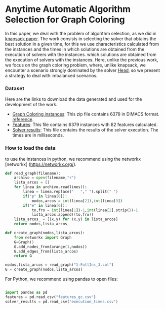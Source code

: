 # Anytime Automatic Algorithm Selection for Graph Coloring

In this paper, we deal with the problem of algorithm selection, as we did in [knapsack paper](https://www.sciencedirect.com/science/article/abs/pii/S0957417420304371).
The work consists in selecting the solver that obtains the best solution in a given time, for this we use characteristics calculated from the instances and the times in which solutions are obtained from the execution of solvers with the instances. 
which solutions are obtained from the execution of solvers with the instances.
Here, unlike the previous work, we focus on the graph coloring problem, where, unlike knapsack, we encounter a scenario strongly dominated 
by the solver [Head](https://hal.archives-ouvertes.fr/hal-00925911/document), so we present a strategy to deal with imbalanced scenarios.



### Dataset

Here are the links to download the data generated and used for the development of the work.

* [Graph Coloring instances](https://drive.google.com/file/d/1TloL47siY5cHSEq8Bb9t7DgUVaUq3tiA/view?usp=sharing): This zip file contains 6379 in DIMACS format. [reference](http://prolland.free.fr/works/research/dsat/dimacs.html).
* [Features](https://drive.google.com/file/d/1sKfCg24mcJPPhu5IAcGDfCizBVClULG-/view?usp=sharing): This file contains 6379 instances with 82 features calculated.
* [Solver results](https://drive.google.com/file/d/143Ekm588NObz0f-6FK0q5l1z8LLRQe28/view?usp=sharing): This file contains the results of the solver execution. The times are in milliseconds.

### How to load the data

to use the instances in python, we recommend using the networkx [networkx] (https://networkx.org/).
```python
def read_graph(filename):
    archivo = open(filename,"r")
    lista_arcos = []
    for linea in archivo.readlines():
        linea = linea.replace("   "," ").split(" ")
        if("p" in linea[0]):
            nodos,arcos = int(linea[2]),int(linea[3])
        if("e" in linea[0]):
            to,fro = int(linea[1])-1,int(linea[2].strip())-1
            lista_arcos.append((to,fro))
    lista_arcos_ = [(x,y) for (x,y) in lista_arcos]
    return nodos,lista_arcos_

def create_graph(nodos,lista_arcos):
    from networkx import Graph
    G=Graph()
    G.add_nodes_from(arange(1,nodos))
    G.add_edges_from(lista_arcos)
    return G

nodos,lista_arcos = read_graph("1-FullIns_3.col")
G = create_graph(nodos,lista_arcos)
```

For Python, we recommend using pandas to open files:
```python

import pandas as pd
features = pd.read_csv("features_gc.csv")
solver_results = pd.read_csv("execution_times.csv")
```
